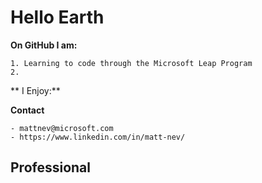 # Hello Earth

**On GitHub I am:**

    1. Learning to code through the Microsoft Leap Program
    2. 



** I Enjoy:**

**Contact**

    - mattnev@microsoft.com
    - https://www.linkedin.com/in/matt-nev/
    


## Professional 




